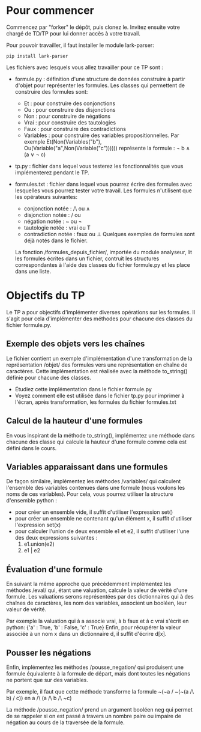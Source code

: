 # Pour commencer

Commencez par "forker" le dépôt, puis clonez le. Invitez ensuite votre chargé de
TD/TP pour lui donner accès à votre travail.

Pour pouvoir travailler, il faut installer le module lark-parser:

```shell
pip install lark-parser
```


Les fichiers avec lesquels vous allez travailler pour ce TP sont : 

- formule.py : définition d'une structure de données construire à partir d'objet
  pour représenter les formules. Les classes qui permettent de construire des
  formules sont:
  - Et : pour construire des conjonctions
  - Ou : pour construire des disjonctions
  - Non : pour construire de négations
  - Vrai : pour construire des tautologies
  - Faux : pour construire des contradictions
  - Variables : pour construire des variables propositionnelles.
  Par exemple Et(Non(Variables("b"), Ou(Variable("a",Non(Variable("c"))))))
  représente la formule : 
  ¬ b ∧ (a ∨ ¬ c)
  
- tp.py : fichier dans lequel vous testerez les fonctionnalités que vous
  implémenterez pendant le TP.
  
- formules.txt : fichier dans lequel vous pourrez écrire des formules avec
  lesquelles vous pourrez tester votre travail. Les formules n'utilisent que les
  opérateurs suivantes:
  - conjonction notée : /\ ou ∧
  - disjonction notée : \/ ou 
  - négation notée : ~ ou ¬
  - tautologie notée : vrai ou T
  - contradiction notée : faux ou ⊥
  Quelques exemples de formules sont déjà notés dans le fichier.
  
  La fonction /formules_depuis_fichier/, importée du module analyseur, lit les
  formules écrites dans un fichier, contruit les structures correspondantes à
  l'aide des classes du fichier formule.py et les place dans une liste.
  
# Objectifs du TP

Le TP a pour objectifs d'implémenter diverses opérations sur les formules. Il
s'agit pour cela d'implémenter des méthodes pour chacune des classes du fichier
formule.py.

## Exemple des objets vers les chaînes
  
  Le fichier contient un exemple d'implémentation d'une transformation de la
  représentation /objet/ des formules vers une représentation en chaîne de
  caractères. Cette implémentation est réalisée avec la méthode to_string()
  définie pour chacune des classes.
  
  - Étudiez cette implémentation dans le fichier formule.py
  - Voyez comment elle est utilisée dans le fichier tp.py pour imprimer à
    l'écran, après transformation, les formules du fichier formules.txt
    
## Calcul de la hauteur d'une formules
   
   En vous inspirant de la méthode to_string(), implémentez une méthode dans
   chacune des classe qui calcule la hauteur d'une formule comme cela est défini
   dans le cours.
   
## Variables apparaissant dans une formules

   De façon similaire, implémentez les méthodes /variables/ qui calculent
   l'ensemble des variables contenues dans une formule (nous voulons les noms de
   ces variables). Pour cela, vous pourrez utiliser la structure d'ensemble
   python :
   - pour créer un ensemble vide, il suffit d'utiliser l'expression set()
   - pour créer un ensemble ne contenant qu'un élément x, il suffit d'utiliser
     l'expression set(x)
   - pour calculer l'union de deux ensemble e1 et e2, il suffit d'utiliser l'une
     des deux expressions suivantes :
     1. e1.union(e2)
     2. e1 | e2
     
## Évaluation d'une formule

   En suivant la même approche que précédemment implémentez les méthodes /eval/
   qui, étant une valuation, calcule la valeur de vérité d'une formule. Les
   valuations serons représentées par des dictionnaires qui à des chaînes de
   caractères, les nom des variables, associent un booléen, leur valeur de
   vérité.
   
   Par exemple la valuation qui à a associe vrai, à b faux et à c vrai s'écrit
   en python:
   {'a' : True, 'b' : False, 'c' : True}
   Enfin, pour récupérer la valeur associée à un nom x dans un dictionnaire d,
   il suffit d'écrire d[x].
   
## Pousser les négations

   Enfin, implémentez les méthodes /pousse_negation/ qui produisent une formule
   équivalente à la formule de départ, mais dont toutes les négations ne portent
   que sur des variables.
   
   Par exemple, il faut que cette méthode transforme la formule
   ~(~a \/ ~(~(a /\ b) \/ c))
   en a /\ (a /\ b /\ ~c)
   
   La méthode /pousse_negation/ prend un argument booléen neg qui permet de se
   rappeler si on est passé à travers un nombre paire ou impaire de négation au
   cours de la traversée de la formule.
   

